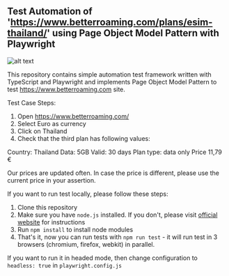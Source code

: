 ## Test Automation of 'https://www.betterroaming.com/plans/esim-thailand/' using Page Object Model Pattern with Playwright

![alt text](./playwright-logo.png)

This repository contains simple automation test framework written with TypeScript and Playwright and implements Page Object Model Pattern to test https://www.betterroaming.com site.

Test Case Steps:
1. Open https://www.betterroaming.com/
2. Select Euro as currency
3. Click on Thailand
4. Check that the third plan has following values:

Country: Thailand
Data: 5GB
Valid: 30 days
Plan type: data only
Price 11,79 €

Our prices are updated often. In case the price is different, please use the current price in
your assertion.

If you want to run test locally, please follow these steps:

1. Clone this repository
2. Make sure you have `node.js` installed. If you don't, please visit [official website](https://nodejs.org/en/download/) for instructions 
3. Run `npm install` to install node modules
4. That's it, now you can run tests with `npm run test` - it will run test in 3 browsers (chromium, firefox, webkit) in parallel.

If you want to run it in headed mode, then change configuration to `headless: true` in `playwright.config.js`
